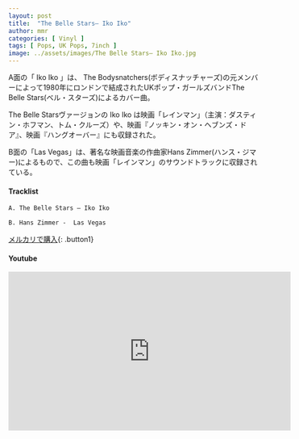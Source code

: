 ```yaml
---
layout: post
title:  "The Belle Stars– Iko Iko"
author: mmr
categories: [ Vinyl ]
tags: [ Pops, UK Pops, 7inch ]
image: ../assets/images/The Belle Stars– Iko Iko.jpg
---
```


A面の「 Iko Iko 」は、 The Bodysnatchers(ボディスナッチャーズ)の元メンバーによって1980年にロンドンで結成されたUKポップ・ガールズバンドThe Belle Stars(ベル・スターズ)によるカバー曲。

The Belle Starsヴァージョンの Iko Iko は映画「レインマン」（主演：ダスティン・ホフマン、トム・クルーズ）や、映画『ノッキン・オン・ヘブンズ・ドア』、映画『ハングオーバー』にも収録された。

B面の「Las Vegas」は、著名な映画音楽の作曲家Hans Zimmer(ハンス・ジマー)によるもので、この曲も映画「レインマン」のサウンドトラックに収録されている。

#### Tracklist
```md
A. The Belle Stars – Iko Iko

B. Hans Zimmer -  Las Vegas
```

[メルカリで購入](https://jp.mercari.com/item/m71875751743?afid=6142608987){: .button1}

#### Youtube
<iframe width="560" height="315" src="https://www.youtube.com/embed/t-Tfarx8koU?si=tOv2Rqp15tOS9ftk" title="YouTube video player" frameborder="0" allow="accelerometer; autoplay; clipboard-write; encrypted-media; gyroscope; picture-in-picture; web-share" referrerpolicy="strict-origin-when-cross-origin" allowfullscreen></iframe>